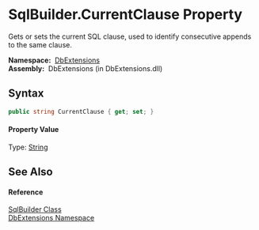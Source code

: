 SqlBuilder.CurrentClause Property
=================================
Gets or sets the current SQL clause, used to identify consecutive appends to the same clause.

  **Namespace:**  [DbExtensions][1]  
  **Assembly:**  DbExtensions (in DbExtensions.dll)

Syntax
------

```csharp
public string CurrentClause { get; set; }
```

#### Property Value
Type: [String][2]

See Also
--------

#### Reference
[SqlBuilder Class][3]  
[DbExtensions Namespace][1]  

[1]: ../README.md
[2]: http://msdn.microsoft.com/en-us/library/s1wwdcbf
[3]: README.md
